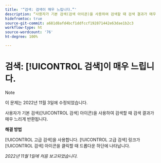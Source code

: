 ```yaml
---
title: '“검색: 검색이 매우 느립니다.”'
description: “사용자가 기본 검색(검색 아이콘)을 사용하여 검색할 때 검색 결과가 매우 느리게 반환됩니다.”
hidefromtoc: true
source-git-commit: a681d8afd4bcf1ddfccf192871442e63dae1b2c3
workflow-type: ht
source-wordcount: '76'
ht-degree: 100%

---
```



# 검색: [!UICONTROL 검색]이 매우 느립니다.

>[!NOTE]
>
>이 문제는 2022년 11월 3일에 수정되었습니다.

사용자가 기본 검색([!UICONTROL 검색] 아이콘)을 사용하여 검색할 때 검색 결과가 매우 느리게 반환됩니다.

**해결 방법**

[!UICONTROL 고급 검색]을 사용합니다. [!UICONTROL 고급 검색] 링크가 [!UICONTROL 검색] 아이콘을 클릭할 때 드롭다운 하단에 나타납니다.

_2022년 11월 1일에 처음 보고되었습니다._

